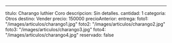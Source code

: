 ---
titulo: Charango luthier Coro
descripcion: Sin detalles.
cantidad: 1
categoria: Otros
destino: Vender
precio: 150000
precioAnterior: 
entrega: 
foto1: "/images/articulos/charango1.jpg"
foto2: "/images/articulos/charango2.jpg"
foto3: "/images/articulos/charango3.jpg"
foto4: "/images/articulos/charango4.jpg"
reservado: false

